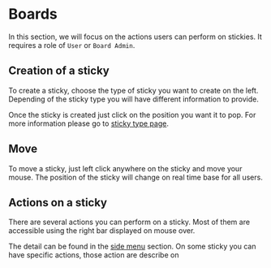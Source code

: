 # Boards
In this section, we will focus on the actions users can perform on stickies. It requires a role of `User` or `Board Admin`.

## Creation of a sticky
To create a sticky, choose the type of sticky you want to create on the left.
Depending of the sticky type you will have different information to provide.

Once the sticky is created just click on the position you want it to pop. For more information please go to [sticky type page](sticky-types).

## Move
To move a sticky, just left click anywhere on the sticky and move your mouse. 
The position of the sticky will change on real time base for all users.

## Actions on a sticky
There are several actions you can perform on a sticky. Most of them are accessible using the right bar displayed on mouse over.

The detail can be found in the [side menu](sticky-side-menu) section.
On some sticky you can have specific actions, those action are describe on